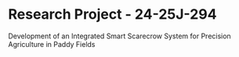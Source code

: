 # Research Project - 24-25J-294
Development of an Integrated Smart Scarecrow System for Precision Agriculture in Paddy Fields
